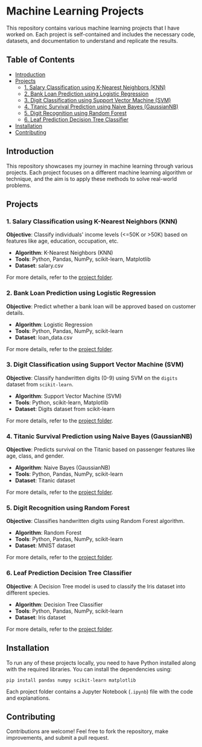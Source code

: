 <h1>Machine Learning Projects</h1>

<p>This repository contains various machine learning projects that I have worked on. Each project is self-contained and includes the necessary code, datasets, and documentation to understand and replicate the results.</p>

<h2>Table of Contents</h2>
<ul>
    <li><a href="#introduction">Introduction</a></li>
    <li><a href="#projects">Projects</a>
        <ul>
            <li><a href="#1-salary-classification-using-k-nearest-neighbors-knn">1. Salary Classification using K-Nearest Neighbors (KNN)</a></li>
            <li><a href="#2-bank-loan-prediction-using-logistic-regression">2. Bank Loan Prediction using Logistic Regression</a></li>
           <li> <a href=#3-digit-classification-using-Support-Vector-Machine-svm> 3. Digit Classification using Support Vector Machine (SVM)</a></li>
            <li> <a href=#4-titanic-survival-prediction-usinf-naive-bayes-gaussianNM> 4. Titanic Survival Prediction using Naive Bayes (GaussianNB) </a></li>
            <li> <a href=#5-Digit-Recognition-using-Random-Forest> 5. Digit Recognition using Random Forest </a></li>
            <li> <a href=#6-Leaf-Prediction-Decision-Tree-Classifier>6. Leaf Prediction Decision Tree Classifier</a></li>
        </ul>
    </li>
    <li><a href="#installation">Installation</a></li>
    <li><a href="#contributing">Contributing</a></li>
</ul>

<h2 id="introduction">Introduction</h2>
<p>This repository showcases my journey in machine learning through various projects. Each project focuses on a different machine learning algorithm or technique, and the aim is to apply these methods to solve real-world problems.</p>

<h2 id="projects">Projects</h2>

<h3 id="1-salary-classification-using-knn">1. Salary Classification using K-Nearest Neighbors (KNN)</h3>
<p><strong>Objective</strong>: Classify individuals' income levels (<=50K or >50K) based on features like age, education, occupation, etc.</p>
<ul>
    <li><strong>Algorithm</strong>: K-Nearest Neighbors (KNN)</li>
    <li><strong>Tools</strong>: Python, Pandas, NumPy, scikit-learn, Matplotlib</li>
    <li><strong>Dataset</strong>: salary.csv</li>   
</ul>
<p>For more details, refer to the <a href="https://github.com/hellopavi/machine_learning_projects/tree/main/salary_estimation">project folder</a>.</p>

<h3 id="2-bank-loan-prediction-using-logistic-regression">2. Bank Loan Prediction using Logistic Regression</h3>
<p><strong>Objective</strong>: Predict whether a bank loan will be approved based on customer details.</p>
<ul>
    <li><strong>Algorithm</strong>: Logistic Regression</li>
    <li><strong>Tools</strong>: Python, Pandas, NumPy, scikit-learn</li>
    <li><strong>Dataset</strong>: loan_data.csv</li>    
</ul>
<p>For more details, refer to the <a href="https://github.com/hellopavi/machine_learning_projects/tree/main/bank_loan_prediction">project folder</a>.</p>


<h3 id="3-digit-classification-using-support-vector-machine-svm">3. Digit Classification using Support Vector Machine (SVM)</h3>
<p><strong>Objective</strong>: Classify handwritten digits (0-9) using SVM on the <code>digits</code> dataset from <code>scikit-learn</code>.</p>
<ul>
    <li><strong>Algorithm</strong>: Support Vector Machine (SVM)</li>
    <li><strong>Tools</strong>: Python, scikit-learn, Matplotlib</li>
    <li><strong>Dataset</strong>: Digits dataset from scikit-learn</li>    
</ul>
<p>For more details, refer to the <a href="https://github.com/hellopavi/machine_learning_projects/tree/main/digit_classify_svm">project folder</a>.</p>

<h3 id="4-titanic-survival-prediction-usinf-naive-bayes-gaussianNM">4. Titanic Survival Prediction using Naive Bayes (GaussianNB)</h3>
<p><strong>Objective</strong>: Predicts survival on the Titanic based on passenger features like age, class, and gender.</p>
<ul>
    <li><strong>Algorithm</strong>: Naive Bayes (GaussianNB)</li>
    <li><strong>Tools</strong>: Python, Pandas, NumPy, scikit-learn</li>
    <li><strong>Dataset</strong>: Titanic dataset</li>    
</ul>
<p>For more details, refer to the <a href="https://github.com/hellopavi/machine_learning_projects/tree/main/survival_prediction">project folder</a>.</p>

<h3 id="5-Digit-Recognition-using-Random-Forest">5. Digit Recognition using Random Forest</h3>
<p><strong>Objective</strong>: Classifies handwritten digits using Random Forest algorithm.</p>
<ul>
    <li><strong>Algorithm</strong>: Random Forest</li>
    <li><strong>Tools</strong>: Python, Pandas, NumPy, scikit-learn</li>
    <li><strong>Dataset</strong>:  MNIST dataset</li>    
</ul>
<p>For more details, refer to the <a href="https://github.com/hellopavi/machine_learning_projects/tree/main/digit_recognition">project folder</a>.</p>

<h3 id="6-Leaf-Prediction-Decision-Tree-Classifier">6. Leaf Prediction Decision Tree Classifier</h3>
<p><strong>Objective</strong>:  A Decision Tree model is used to classify the Iris dataset into different species.</p>
<ul>
    <li><strong>Algorithm</strong>: Decision Tree Classifier</li>
    <li><strong>Tools</strong>: Python, Pandas, NumPy, scikit-learn</li>
    <li><strong>Dataset</strong>: Iris dataset</li>    
</ul>
<p>For more details, refer to the <a href="https://github.com/hellopavi/machine_learning_projects/tree/main/leaf_classification">project folder</a>.</p>


<h2 id="installation">Installation</h2>
<p>To run any of these projects locally, you need to have Python installed along with the required libraries. You can install the dependencies using:</p>

<pre><code>pip install pandas numpy scikit-learn matplotlib</code></pre>

<p>Each project folder contains a Jupyter Notebook (<code>.ipynb</code>) file with the code and explanations.</p>


<h2 id="contributing">Contributing</h2>
<p>Contributions are welcome! Feel free to fork the repository, make improvements, and submit a pull request.</p>

